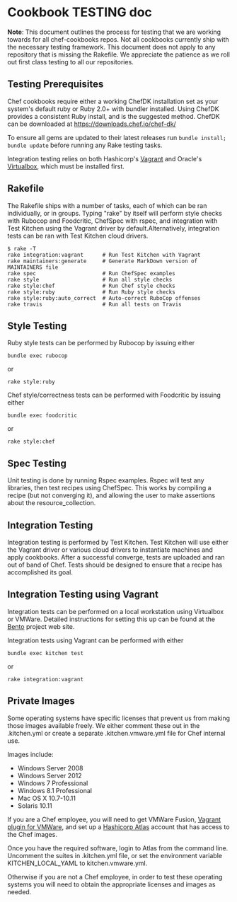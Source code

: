 Cookbook TESTING doc
====================

**Note**: This document outlines the process for testing that we are working towards for all chef-cookbooks repos.  Not all cookbooks currently ship with the necessary testing framework. This document does not apply to any repository that is missing the Rakefile. We appreciate the patience as we roll out first class testing to all our repositories.

Testing Prerequisites
---------------------
Chef cookbooks require either a working ChefDK installation set as your system's default ruby or Ruby 2.0+ with bundler installed. Using ChefDK provides a consistent Ruby install, and is the suggested method. ChefDK can be downloaded at https://downloads.chef.io/chef-dk/

To ensure all gems are updated to their latest releases run `bundle install; bundle update` before running any Rake testing tasks.

Integration testing relies on both Hashicorp's [Vagrant](https://www.vagrantup.com/downloads.html) and Oracle's [Virtualbox](https://www.virtualbox.org/wiki/Downloads), which must be installed first.

Rakefile
--------
The Rakefile ships with a number of tasks, each of which can be ran
individually, or in groups. Typing "rake" by itself will perform style
checks with Rubocop and Foodcritic, ChefSpec with rspec, and
integration with Test Kitchen using the Vagrant driver by
default.Alternatively, integration tests can be ran with Test Kitchen
cloud drivers.

```
$ rake -T
rake integration:vagrant      # Run Test Kitchen with Vagrant
rake maintainers:generate     # Generate MarkDown version of MAINTAINERS file
rake spec                     # Run ChefSpec examples
rake style                    # Run all style checks
rake style:chef               # Run Chef style checks
rake style:ruby               # Run Ruby style checks
rake style:ruby:auto_correct  # Auto-correct RuboCop offenses
rake travis                   # Run all tests on Travis
```

Style Testing
-------------
Ruby style tests can be performed by Rubocop by issuing either
```
bundle exec rubocop
```
or
```
rake style:ruby
```

Chef style/correctness tests can be performed with Foodcritic by issuing either
```
bundle exec foodcritic
```
or
```
rake style:chef
```

Spec Testing
-------------
Unit testing is done by running Rspec examples. Rspec will test any
libraries, then test recipes using ChefSpec. This works by compiling a
recipe (but not converging it), and allowing the user to make
assertions about the resource_collection.

Integration Testing
-------------------
Integration testing is performed by Test Kitchen. Test Kitchen will
use either the Vagrant driver or various cloud drivers to instantiate
machines and apply cookbooks. After a successful converge, tests are
uploaded and ran out of band of Chef. Tests should be designed to
ensure that a recipe has accomplished its goal.

Integration Testing using Vagrant
---------------------------------
Integration tests can be performed on a local workstation using
Virtualbox or VMWare. Detailed instructions for setting this up can be
found at the [Bento](https://github.com/chef/bento) project web site.

Integration tests using Vagrant can be performed with either
```
bundle exec kitchen test
```
or
```
rake integration:vagrant
```

Private Images
------------------

Some operating systems have specific licenses that prevent us from making those images available freely. We either comment these out in the .kitchen.yml or create a separate .kitchen.vmware.yml file for Chef internal use. 

Images include:

* Windows Server 2008
* Windows Server 2012
* Windows 7 Professional
* Windows 8.1 Professional
* Mac OS X 10.7-10.11
* Solaris 10.11

If you are a Chef employee, you will need to get VMWare Fusion, [Vagrant plugin for VMWare](https://www.vagrantup.com/vmware/), and set up a [Hashicorp Atlas](https://www.hashicorp.com/atlas.html) account that has access to the Chef images.

Once you have the required software, login to Atlas from the command line. Uncomment the suites in .kitchen.yml file, or set the environment variable KITCHEN_LOCAL_YAML to kitchen.vmware.yml.

Otherwise if you are not a Chef employee, in order to test these operating systems you will need to obtain the appropriate licenses and images as needed.


